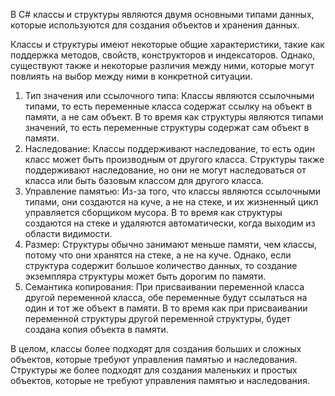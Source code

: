 В C# классы и структуры являются двумя основными типами данных, которые используются для создания объектов и хранения данных.

Классы и структуры имеют некоторые общие характеристики, такие как поддержка методов, свойств, конструкторов и индексаторов. Однако, существуют также и некоторые различия между ними, которые могут повлиять на выбор между ними в конкретной ситуации.

1. Тип значения или ссылочного типа: Классы являются ссылочными типами, то есть переменные класса содержат ссылку на объект в памяти, а не сам объект. В то время как структуры являются типами значений, то есть переменные структуры содержат сам объект в памяти.
2. Наследование: Классы поддерживают наследование, то есть один класс может быть производным от другого класса. Структуры также поддерживают наследование, но они не могут наследоваться от класса или быть базовым классом для другого класса.
3. Управление памятью: Из-за того, что классы являются ссылочными типами, они создаются на куче, а не на стеке, и их жизненный цикл управляется сборщиком мусора. В то время как структуры создаются на стеке и удаляются автоматически, когда выходим из области видимости.
4. Размер: Структуры обычно занимают меньше памяти, чем классы, потому что они хранятся на стеке, а не на куче. Однако, если структура содержит большое количество данных, то создание экземпляра структуры может быть дорогим по памяти.
5. Семантика копирования: При присваивании переменной класса другой переменной класса, обе переменные будут ссылаться на один и тот же объект в памяти. В то время как при присваивании переменной структуры другой переменной структуры, будет создана копия объекта в памяти.

В целом, классы более подходят для создания больших и сложных объектов, которые требуют управления памятью и наследования. Структуры же более подходят для создания маленьких и простых объектов, которые не требуют управления памятью и наследования.